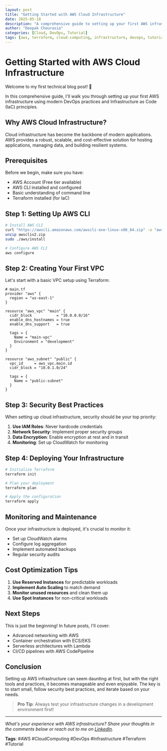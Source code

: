 ```yaml
---
layout: post
title: "Getting Started with AWS Cloud Infrastructure"
date: 2025-05-18
description: "A comprehensive guide to setting up your first AWS infrastructure using Infrastructure as Code principles."
author: "Deepak Chourasia"
categories: [Cloud, DevOps, Tutorial]
tags: [aws, terraform, cloud-computing, infrastructure, devops, tutorial]
---
```


# Getting Started with AWS Cloud Infrastructure

Welcome to my first technical blog post! 🚀

In this comprehensive guide, I'll walk you through setting up your first AWS infrastructure using modern DevOps practices and Infrastructure as Code (IaC) principles.

## Why AWS Cloud Infrastructure?

Cloud infrastructure has become the backbone of modern applications. AWS provides a robust, scalable, and cost-effective solution for hosting applications, managing data, and building resilient systems.

## Prerequisites

Before we begin, make sure you have:

- AWS Account (Free tier available)
- AWS CLI installed and configured
- Basic understanding of command line
- Terraform installed (for IaC)

## Step 1: Setting Up AWS CLI

```bash
# Install AWS CLI
curl "https://awscli.amazonaws.com/awscli-exe-linux-x86_64.zip" -o "awscliv2.zip"
unzip awscliv2.zip
sudo ./aws/install

# Configure AWS CLI
aws configure
```

## Step 2: Creating Your First VPC

Let's start with a basic VPC setup using Terraform:

```hcl
# main.tf
provider "aws" {
  region = "us-east-1"
}

resource "aws_vpc" "main" {
  cidr_block           = "10.0.0.0/16"
  enable_dns_hostnames = true
  enable_dns_support   = true

  tags = {
    Name = "main-vpc"
    Environment = "development"
  }
}

resource "aws_subnet" "public" {
  vpc_id     = aws_vpc.main.id
  cidr_block = "10.0.1.0/24"

  tags = {
    Name = "public-subnet"
  }
}
```

## Step 3: Security Best Practices

When setting up cloud infrastructure, security should be your top priority:

1. **Use IAM Roles**: Never hardcode credentials
2. **Network Security**: Implement proper security groups
3. **Data Encryption**: Enable encryption at rest and in transit
4. **Monitoring**: Set up CloudWatch for monitoring

## Step 4: Deploying Your Infrastructure

```bash
# Initialize Terraform
terraform init

# Plan your deployment
terraform plan

# Apply the configuration
terraform apply
```

## Monitoring and Maintenance

Once your infrastructure is deployed, it's crucial to monitor it:

- Set up CloudWatch alarms
- Configure log aggregation
- Implement automated backups
- Regular security audits

## Cost Optimization Tips

1. **Use Reserved Instances** for predictable workloads
2. **Implement Auto Scaling** to match demand
3. **Monitor unused resources** and clean them up
4. **Use Spot Instances** for non-critical workloads

## Next Steps

This is just the beginning! In future posts, I'll cover:

- Advanced networking with AWS
- Container orchestration with ECS/EKS
- Serverless architectures with Lambda
- CI/CD pipelines with AWS CodePipeline

## Conclusion

Setting up AWS infrastructure can seem daunting at first, but with the right tools and practices, it becomes manageable and even enjoyable. The key is to start small, follow security best practices, and iterate based on your needs.

> **Pro Tip**: Always test your infrastructure changes in a development environment first!

---

*What's your experience with AWS infrastructure? Share your thoughts in the comments below or reach out to me on [LinkedIn](https://www.linkedin.com/in/deepak-chourasia-3bb283256).*

**Tags**: #AWS #CloudComputing #DevOps #Infrastructure #Terraform #Tutorial
